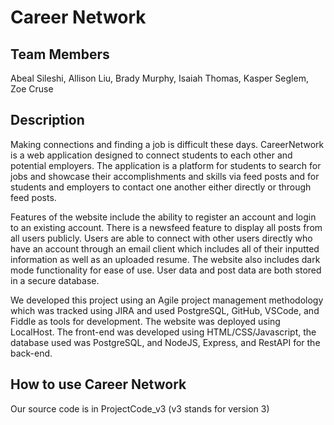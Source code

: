 <h1>Career Network</h1>

<h2>Team Members</h2>
<p>Abeal Sileshi, Allison Liu, Brady Murphy, Isaiah Thomas, Kasper Seglem, Zoe Cruse</p>

<h2>Description</h2>
<p>Making connections and finding a job is difficult these days. CareerNetwork is a web application designed to connect students to each other and potential employers. The application is a platform for students to search for jobs and showcase their accomplishments and skills via feed posts and for students and employers to contact one another either directly or through feed posts. <p>
	<p>Features of the website include the ability to register an account and login to an existing account. There is a newsfeed feature to display all posts from all users publicly. Users are able to connect with other users directly who have an account through an email client which includes all of their inputted information as well as an uploaded resume. The website also includes dark mode functionality for ease of use. User data and post data are both stored in a secure database.<p>
	We developed this project using an Agile project management methodology which was tracked using JIRA and used PostgreSQL, GitHub, VSCode, and Fiddle as tools for development. The website was deployed using LocalHost. The front-end was developed using HTML/CSS/Javascript, the database used was PostgreSQL, and NodeJS, Express, and RestAPI for the back-end.



<h2>How to use Career Network</h2>
<p> Our source code is in ProjectCode_v3 (v3 stands for version 3) <p>

